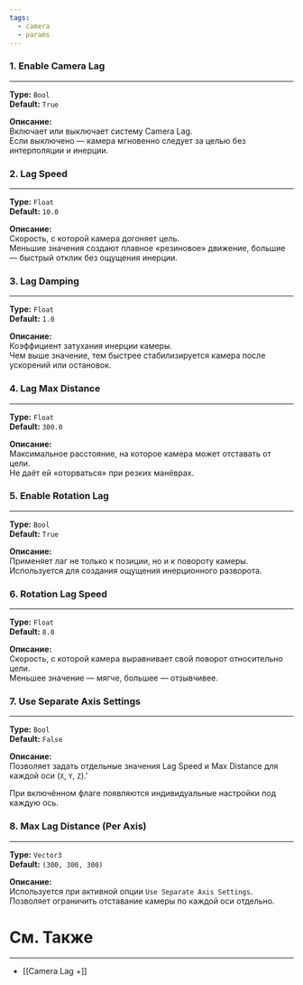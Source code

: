 ```yaml
---
tags:
  - camera
  - params
---
```

### 1. **Enable Camera Lag**
---

**Type:** `Bool`  
**Default:** `True`

**Описание:**  
Включает или выключает систему Camera Lag.  
Если выключено — камера мгновенно следует за целью без интерполяции и инерции.

### 2. **Lag Speed**
---

**Type:** `Float`  
**Default:** `10.0`

**Описание:**  
Скорость, с которой камера догоняет цель.  
Меньшие значения создают плавное «резиновое» движение, большие — быстрый отклик без ощущения инерции.

### 3. **Lag Damping**
---

**Type:** `Float`  
**Default:** `1.0`

**Описание:**  
Коэффициент затухания инерции камеры.  
Чем выше значение, тем быстрее стабилизируется камера после ускорений или остановок.

### 4. **Lag Max Distance**
---

**Type:** `Float`  
**Default:** `300.0`

**Описание:**  
Максимальное расстояние, на которое камера может отставать от цели.  
Не даёт ей «оторваться» при резких манёврах.

### 5. **Enable Rotation Lag**
---

**Type:** `Bool`  
**Default:** `True`

**Описание:**  
Применяет лаг не только к позиции, но и к повороту камеры.  
Используется для создания ощущения инерционного разворота.

### 6. **Rotation Lag Speed**
---

**Type:** `Float`  
**Default:** `8.0`

**Описание:**  
Скорость, с которой камера выравнивает свой поворот относительно цели.  
Меньшее значение — мягче, большее — отзывчивее.

### 7. **Use Separate Axis Settings**
---

**Type:** `Bool`  
**Default:** `False`

**Описание:**  
Позволяет задать отдельные значения Lag Speed и Max Distance для каждой оси (`X`, `Y`, `Z`).'

При включённом флаге появляются индивидуальные настройки под каждую ось.

### 8. **Max Lag Distance (Per Axis)**
---

**Type:** `Vector3`  
**Default:** `(300, 300, 300)`

**Описание:**  
Используется при активной опции `Use Separate Axis Settings`.  
Позволяет ограничить отставание камеры по каждой оси отдельно.

# См. Также
---
- [[Camera Lag +]]